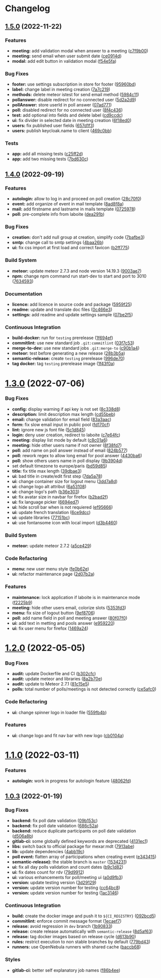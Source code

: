 # Changelog

## [1.5.0](https://gitlab.mim-libre.fr/alphabet/sondage/compare/release/1.4.0...release/1.5.0) (2022-11-22)


### Features

* **meeting:** add validation modal when answer to a meeting ([c7f9b00](https://gitlab.mim-libre.fr/alphabet/sondage/commit/c7f9b000663fa5f043fc727cb172b558b9589d8c))
* **meeting:** send email when user submit date ([ce0914d](https://gitlab.mim-libre.fr/alphabet/sondage/commit/ce0914d168027513ecc74e6ca6284bedba0709dd))
* **modal:** add edit button in validation modal ([f54e5fa](https://gitlab.mim-libre.fr/alphabet/sondage/commit/f54e5fa059e83775abe21bd8ebc5e392e23ef781))


### Bug Fixes

* **footer:** use settings subscription in store for footer ([95960bd](https://gitlab.mim-libre.fr/alphabet/sondage/commit/95960bdd4cbb40636759cfddb08b74e1457a288d))
* **label:** change label in meeting creation ([7a7c219](https://gitlab.mim-libre.fr/alphabet/sondage/commit/7a7c21921bb01719e3f0787276938f46597364ce))
* **methods:** delete meteor istest for send email method ([5984c11](https://gitlab.mim-libre.fr/alphabet/sondage/commit/5984c11019cb4015201fcb934aa84145512a67d3))
* **pollanswer:** disable redirect for no connected user ([5d2a2d9](https://gitlab.mim-libre.fr/alphabet/sondage/commit/5d2a2d9f7ba5e136f56529ed064793a907f50bd9))
* **pollAnswer:** store userId in poll answer ([07ad771](https://gitlab.mim-libre.fr/alphabet/sondage/commit/07ad7718fc948ca113aaa2d310e901281aacd6ba))
* **poll:** disabled redirect for no connected user ([8f4c436](https://gitlab.mim-libre.fr/alphabet/sondage/commit/8f4c436d39dc87537a242287df8f4f8b49a65037))
* **test:** add optional into fields and delete label ([cd9ccdc](https://gitlab.mim-libre.fr/alphabet/sondage/commit/cd9ccdcde4ec0b12269d6dac1fc357f83e713f09))
* **ui:** fix divider in selected date in meeting creation ([6f18ed0](https://gitlab.mim-libre.fr/alphabet/sondage/commit/6f18ed00a03307d80f6f72eb5a551596bdce9d55))
* **users:** fix published user fields ([657d1f3](https://gitlab.mim-libre.fr/alphabet/sondage/commit/657d1f330b8ee22c3b4522ec7006c89a131ef9a6))
* **users:** publish keycloak.name to client ([469c0bb](https://gitlab.mim-libre.fr/alphabet/sondage/commit/469c0bbcee8ecd34fbf5bb632b1b7a2559007374))


### Tests

* **app:** add all missing tests ([c25ff2d](https://gitlab.mim-libre.fr/alphabet/sondage/commit/c25ff2da08a5fcc30a6c505bb38d886507941dc9))
* **app:** add two missing tests ([7bd630c](https://gitlab.mim-libre.fr/alphabet/sondage/commit/7bd630c8688eebc9dc7ae72689a1594bbd54319f))

## [1.4.0](https://gitlab.mim-libre.fr/alphabet/sondage/compare/release/1.3.0...release/1.4.0) (2022-09-19)


### Features

* **autologin:** allow to log in and proceed on poll creation ([28c70f0](https://gitlab.mim-libre.fr/alphabet/sondage/commit/28c70f04b396a9792090ef46471971360cf14073))
* **event:** add organize of event in mail template ([8ad8f8a](https://gitlab.mim-libre.fr/alphabet/sondage/commit/8ad8f8a434cf3825d5ac2caae7eaee967718f9f5))
* **mail:** add firstname and lastname in mails template ([0725978](https://gitlab.mim-libre.fr/alphabet/sondage/commit/07259781a426e0e698ae9429ba1d6b9c4acc0a74))
* **poll:** pre-complete info from laboite ([dea291b](https://gitlab.mim-libre.fr/alphabet/sondage/commit/dea291b733bb8cbf6d3bad3e8bc31985b82eef86))


### Bug Fixes

* **creation:** don't add null group at creation, simplify code ([7bafbe3](https://gitlab.mim-libre.fr/alphabet/sondage/commit/7bafbe35bf14cd137262acfc46083100b54c2b19))
* **smtp:** change call to smtp settings ([4baa26b](https://gitlab.mim-libre.fr/alphabet/sondage/commit/4baa26bf8c333926ef0c9b78d22da34ed0165e6b))
* **ui:** fix css import at first load and correct favicon ([b2ff775](https://gitlab.mim-libre.fr/alphabet/sondage/commit/b2ff775930d5fd9e24c944f3266f4928e91e21a8))


### Build System

* **meteor:** update meteor 2.7.3 and node version 14.19.3 ([9003ae7](https://gitlab.mim-libre.fr/alphabet/sondage/commit/9003ae7e15b5dbb42eb38e003f17b05f971bf476))
* **npm:** change npm command run start-dev to start and port to 3010 ([7634593](https://gitlab.mim-libre.fr/alphabet/sondage/commit/763459370734bba009b6eb7145c646d2f111e8d6))


### Documentation

* **licence:** add licence in source code and package ([5959f25](https://gitlab.mim-libre.fr/alphabet/sondage/commit/5959f25f2a8a3c6452912de483924ab69bb5ba97))
* **readme:** update and translate doc files ([0c466e3](https://gitlab.mim-libre.fr/alphabet/sondage/commit/0c466e3181d2318c22d1bffdd902fe4e0f09a36d))
* **settings:** add readme and update settings sample ([07be2f5](https://gitlab.mim-libre.fr/alphabet/sondage/commit/07be2f527839ca24e8e1da179b355514cbc156dc))


### Continuous Integration

* **build-docker:** run for `testing` prerelease ([1f694ef](https://gitlab.mim-libre.fr/alphabet/sondage/commit/1f694ef795aeff0c336ad67d3225c1f25e1b2deb))
* **commitlint:** use new standard job `.git:commitlint` ([03f7c53](https://gitlab.mim-libre.fr/alphabet/sondage/commit/03f7c53c6069f4a9bafd87c1399075c224c9df81))
* **merge-to-dev:** use new standard jobs `.git:merge-to` ([c90b1a4](https://gitlab.mim-libre.fr/alphabet/sondage/commit/c90b1a4e6f808cf8f7dc78d8988651e55c88e9b5))
* **meteor:** test before generating a new release ([28b3b5a](https://gitlab.mim-libre.fr/alphabet/sondage/commit/28b3b5a92021483755fbf2283680fc8ce4418911))
* **semantic-release:** create `testing` prerelease ([996de70](https://gitlab.mim-libre.fr/alphabet/sondage/commit/996de703b1c91c351638aca8e86ee6b1ab6e68a8))
* **tag docker:** tag `testing` prerelease image ([1f43f0a](https://gitlab.mim-libre.fr/alphabet/sondage/commit/1f43f0af09f15c4448ddc70e38d6352e3a1ceab8))

# [1.3.0](https://gitlab.mim-libre.fr/alphabet/sondage/compare/release/1.2.0...release/1.3.0) (2022-07-06)


### Bug Fixes

* **config:** display warning if api key is not set ([8c338d8](https://gitlab.mim-libre.fr/alphabet/sondage/commit/8c338d814abe34e96ef2cb450788f2fee9081d95))
* **description:** limit description max length ([cd55beb](https://gitlab.mim-libre.fr/alphabet/sondage/commit/cd55beb675658cc533d2c67c5e4a0d008000065a))
* **email:** change validation for email field ([83a3aac](https://gitlab.mim-libre.fr/alphabet/sondage/commit/83a3aac89216f649c83d5e76715ef1f769d406dd))
* **form:** fix slow email input in public pool ([fd170cf](https://gitlab.mim-libre.fr/alphabet/sondage/commit/fd170cf96b3bd3a36650f7fd2aa56ca0e65a02f3))
* **lint:** ignore new js font file ([5c1d845](https://gitlab.mim-libre.fr/alphabet/sondage/commit/5c1d8452df67a1bfc7a851f9b0310f8fbae99a10))
* **login:** deny user creation, redirect to laboite ([c7e64fc](https://gitlab.mim-libre.fr/alphabet/sondage/commit/c7e64fc197ccf800cc7760afc47dfab5a91aa9f0))
* **meeting:** display list mode by default ([c8c01a6](https://gitlab.mim-libre.fr/alphabet/sondage/commit/c8c01a66e3ffb353a3121cc562a5efda1a4bf95f))
* **meeting:** hide other users name if not owner ([8f38fd7](https://gitlab.mim-libre.fr/alphabet/sondage/commit/8f38fd721d5c1b5552180c0b4ee6e63fb80af9f2))
* **poll:** add name on poll answer instead of email ([824b577](https://gitlab.mim-libre.fr/alphabet/sondage/commit/824b5778c4e54aafba2bf43577de1bd42b4d7797))
* **poll:** rework regex to allow long email for pool answer ([4430ba6](https://gitlab.mim-libre.fr/alphabet/sondage/commit/4430ba6a9a32e0e770d53b0efbd8a83b9614650f))
* **poll:** show others users name in poll display ([9b3904d](https://gitlab.mim-libre.fr/alphabet/sondage/commit/9b3904dbef9bce247346ec9231ecdb8c1d9b9b91))
* set default timezone to europe/paris ([bd59d85](https://gitlab.mim-libre.fr/alphabet/sondage/commit/bd59d85d2e741c3af1980161a7876dd53db227f5))
* **title:** fix title max length ([39dbae3](https://gitlab.mim-libre.fr/alphabet/sondage/commit/39dbae39f4984d8e250606b81434c142d6bd574e))
* **ui:** bad title in create/edit first step ([7da5a78](https://gitlab.mim-libre.fr/alphabet/sondage/commit/7da5a78bbbfe37525b36897e8b1c880573d73bbd))
* **ui:** change container size for logout menu ([3dd7a8d](https://gitlab.mim-libre.fr/alphabet/sondage/commit/3dd7a8dc6b084a0074730d126f2cfe8779924656))
* **ui:** change logo alt attribut ([6a53108](https://gitlab.mim-libre.fr/alphabet/sondage/commit/6a531088db8a8df279434249ec4a2e1629740fd0))
* **ui:** change logo's path ([b36e303](https://gitlab.mim-libre.fr/alphabet/sondage/commit/b36e303180cbef2284c30c0bf899e9fbd1d15fd2))
* **ui:** fix avatar size in navbar for firefox ([b2bad2f](https://gitlab.mim-libre.fr/alphabet/sondage/commit/b2bad2f19e3712c4a769131d3f639f2fa0b6a15e))
* **ui:** fix language picker ([6694ed7](https://gitlab.mim-libre.fr/alphabet/sondage/commit/6694ed7fee1c815d8c5c25b07824b02ff8fef0ab))
* **ui:** hide scroll bar when is not requiered ([ef95666](https://gitlab.mim-libre.fr/alphabet/sondage/commit/ef956667234a84330469f2395a9e4b6ba39eb17f))
* **ui:** update french translation ([6ce9dcc](https://gitlab.mim-libre.fr/alphabet/sondage/commit/6ce9dcc023ddf0cbd38c498008fc8cc7f921decb))
* **ui:** update libraries ([77151bc](https://gitlab.mim-libre.fr/alphabet/sondage/commit/77151bc38f0056420d64ef85ed6ed04110d8334e))
* **ui:** use fontansome icon with local import ([d3b4460](https://gitlab.mim-libre.fr/alphabet/sondage/commit/d3b446095df24de4e37fb9b091094c65a697999c))


### Build System

* **meteor:** update meteor 2.7.2 ([a5ce429](https://gitlab.mim-libre.fr/alphabet/sondage/commit/a5ce42952c445ab97cded25bb3909d8ab9d7178a))


### Code Refactoring

* **menu:** new user menu style ([fe0b62e](https://gitlab.mim-libre.fr/alphabet/sondage/commit/fe0b62e6113f981ce56bb67bd85eb9f6c599fd84))
* **ui:** refactor maintenance page ([2d07b2a](https://gitlab.mim-libre.fr/alphabet/sondage/commit/2d07b2ac2216efdf82ff66dcb34a53aba04fcbb3))


### Features

* **maintenance:** lock application if laboite is in maintenance mode ([f2225b9](https://gitlab.mim-libre.fr/alphabet/sondage/commit/f2225b9cd6268840a99bd027aa4282f90242ce86))
* **meeting:** hide other users email, colorize slots ([5353fd3](https://gitlab.mim-libre.fr/alphabet/sondage/commit/5353fd3272b6fd0ddb1fa97a6bbc63e6955528b9))
* **menu:** fix size of logout button ([9ef8706](https://gitlab.mim-libre.fr/alphabet/sondage/commit/9ef87069c36358d382985ef595eb998b06eabf64))
* **poll:** add name field in poll and meeting answer ([80f07f0](https://gitlab.mim-libre.fr/alphabet/sondage/commit/80f07f01cd53fcbd28fb81116871bd16667ac198))
* **ui:** add text in metting and pools answer ([e959220](https://gitlab.mim-libre.fr/alphabet/sondage/commit/e959220b11777a39f5fcaf9012cf8bca568248d9))
* **ui:** fix user menu for firefox ([1469a24](https://gitlab.mim-libre.fr/alphabet/sondage/commit/1469a24281584b17e4627634caab5d178ca58d11))

# [1.2.0](https://gitlab.mim-libre.fr/alphabet/sondage/compare/release/1.1.0...release/1.2.0) (2022-05-05)


### Bug Fixes

* **audit:** update Dockerfile and CI ([b302cfc](https://gitlab.mim-libre.fr/alphabet/sondage/commit/b302cfc3f848dc4fff9078d7b5c5f2d44d1277c4))
* **audit:** update meteor and libraries ([8a2b70e](https://gitlab.mim-libre.fr/alphabet/sondage/commit/8a2b70e5c0dea2b8f330d7ddae18d802938cf830))
* **audit:** update to Meteor 2.7.1 ([81c15e5](https://gitlab.mim-libre.fr/alphabet/sondage/commit/81c15e53963cbe340cd2016e519004a9fb55d56d))
* **polls:** total number of polls/meetings is not detected correctly ([ce5afc0](https://gitlab.mim-libre.fr/alphabet/sondage/commit/ce5afc0202adb4041dba20e1224a267ade753bfa))


### Code Refactoring

* **ui:** change spinner logo in loader file ([559fb4b](https://gitlab.mim-libre.fr/alphabet/sondage/commit/559fb4b5c4b10cbba805337e562f2697e7f2d043))


### Features

* **ui:** change logo and fit nav bar with new logo ([cb0104a](https://gitlab.mim-libre.fr/alphabet/sondage/commit/cb0104a7b739bc9fae9967b100435832cc539094))

# [1.1.0](https://gitlab.mim-libre.fr/alphabet/sondage/compare/release/1.0.3...release/1.1.0) (2022-03-11)


### Features

* **autologin:** work in progress for autologin feature ([48062fd](https://gitlab.mim-libre.fr/alphabet/sondage/commit/48062fd084a279d77c81a3f73ab96c15d9771f4b))

## [1.0.3](https://gitlab.mim-libre.fr/alphabet/sondage/compare/release/1.0.2...release/1.0.3) (2022-01-19)


### Bug Fixes

* **backend:** fix poll date validation ([09b153c](https://gitlab.mim-libre.fr/alphabet/sondage/commit/09b153c4f5df6f6d22c792b062475699a6a2981e))
* **backend:** fix poll date validation ([686c52a](https://gitlab.mim-libre.fr/alphabet/sondage/commit/686c52a4ab48e7a8d1907805758911010352fb51))
* **backend:** reduce duplicate participants on poll date validation ([d506a8b](https://gitlab.mim-libre.fr/alphabet/sondage/commit/d506a8b4e9132033b15d3e6855b3cb8e1bc1cb20))
* **gitlab-ci:** some globally defined keywords are deprecated ([4131ec1](https://gitlab.mim-libre.fr/alphabet/sondage/commit/4131ec160fb06706e9640e788e3772730599f056))
* **libs:** switch back to official package for mexar:mdt ([7913abe](https://gitlab.mim-libre.fr/alphabet/sondage/commit/7913abe01486633c28591f60c589d8fac4117119))
* **lib:** update dependencies ([4abb19c](https://gitlab.mim-libre.fr/alphabet/sondage/commit/4abb19c57ef2a30185d071e33721b8d53ee06009))
* **poll event:** flatten array of participations when creating event ([e343415](https://gitlab.mim-libre.fr/alphabet/sondage/commit/e343415417f8ac212fe5f2de30a6f5d3ebd18b27))
* **semantic-release):** the stable branch is `master` ([1534231](https://gitlab.mim-libre.fr/alphabet/sondage/commit/1534231e0f9cd27f662f14053853eb159331f928))
* **ui:** fix all day polls validation and count dates ([b9c1d82](https://gitlab.mim-libre.fr/alphabet/sondage/commit/b9c1d824d7e297b37aa967167a65d250adfb9d4e))
* **ui:** fix dates count for rdv ([79d9912](https://gitlab.mim-libre.fr/alphabet/sondage/commit/79d9912f630bdce0214e46b1287698709fd7cef0))
* **ui:** various enhancements for poll/meeting ui ([a0d9fb3](https://gitlab.mim-libre.fr/alphabet/sondage/commit/a0d9fb36478ea3f1db4c27c1e1d25fa85944646f))
* **version:** update testing version ([3d29129](https://gitlab.mim-libre.fr/alphabet/sondage/commit/3d29129161037bcbb6fd2b89decdce15a544a141))
* **version:** update version number for testing ([cc64bc8](https://gitlab.mim-libre.fr/alphabet/sondage/commit/cc64bc8d1d9755185582d9a3ddeb367c9e05a495))
* **version:** update version number for testing ([1ac3146](https://gitlab.mim-libre.fr/alphabet/sondage/commit/1ac3146ae10ffcd78d7b8265181cdf891a9611c0))


### Continuous Integration

* **build:** create the docker image and push it to `${CI_REGISTRY}` ([092bcd5](https://gitlab.mim-libre.fr/alphabet/sondage/commit/092bcd5e1f86cdaebecda1a02acb7678835fb39d))
* **commitlint:** enforce commit message format ([1ecaef7](https://gitlab.mim-libre.fr/alphabet/sondage/commit/1ecaef70d90834b19873fabf31a832c275c9ef7d))
* **release:** avoid regression in `dev` branch ([1b90833](https://gitlab.mim-libre.fr/alphabet/sondage/commit/1b9083346c1c1d8e87240f4e4a3b91adb1b2e808))
* **release:** create release automatically with `semantic-release` ([8d5af63](https://gitlab.mim-libre.fr/alphabet/sondage/commit/8d5af63790de78af7501775778caafe997ffd422))
* **release:** tag docker images based on release cycle ([d613b90](https://gitlab.mim-libre.fr/alphabet/sondage/commit/d613b90ce945ed45f8486b7e5bfab0b16e9e4119))
* **rules:** restrict execution to non stable branches by default ([779bd43](https://gitlab.mim-libre.fr/alphabet/sondage/commit/779bd439760952c759c16c389b95e9d697484a8a))
* **runners:** use OpenNebula runners with shared cache ([baccb68](https://gitlab.mim-libre.fr/alphabet/sondage/commit/baccb682dbb383275c09dfad896f5e18ced9cfe9))


### Styles

* **gitlab-ci:** better self explanatory job names ([f86b4ee](https://gitlab.mim-libre.fr/alphabet/sondage/commit/f86b4ee5a1cdec5103706e1087edd8a829165a53))
